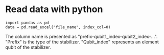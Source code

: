 # Read data with python
    import pandas as pd
    data = pd.read_excel("file_name", index_col=0)
The column name is presented as "prefix-qubit1_index-qubit2_index-...". "Prefix" is the type of the stabilizer. "Qubit_index" represents an element qubit of the stabilizer.
